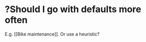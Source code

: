 # ?Should I go with defaults more often
E.g. [[Bike maintenance]]. Or use a heuristic?

<!-- #p1 -->

<!-- {BearID:9C6C248E-DF56-4B81-BF5D-426FDAC909DA-25460-00001A035924B3C7} -->
